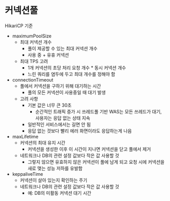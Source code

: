 # 커넥션풀
HikariCP 기준

- maximumPoolSize
    - 최대 커넥션 개수
        - 풀이 제공할 수 있는 최대 커넥션 개수
        - 사용 중 + 유휴 커넥션
    - 최대 TPS 고려
        - 1개 커넥션의 초당 처리 요청 개수 * 동시 커넥션 개수
        - 느린 쿼리를 염두에 두고 최대 개수를 정해야 함
- connectionTimeout 
    - 풀에서 커넥션을 구하기 위해 대기하는 시간
        - 풀의 모든 커넥션이 사용중일 때 대기 발생
    - 고려 사항
        - 기본 값은 너무 큰 30초
          - 순간적인 트래픽 증가 시 쓰레드풀 기반 WAS는 모든 쓰레드가 대기, 사용자는 응답 없는 상태 지속
        - 일반적인 서비스에서는 길면 안 됨
        - 응답 없는 것보다 빨리 에러 화면이라도 응답하는게 나음
- maxLifetime 
    - 커넥션의 최대 유지 시간
        - 커넥션을 생성한 이후 이 시간이 지나면 커넥션을 닫고 풀에서 제거
    - 네트워크나 DB의 관련 설정 값보다 작은 값 사용할 것
        - 그렇지 않으면 유효하지 않은 커넥션이 풀에 남게 되고 요청 시에 커넥션을 새로 맺는 성능 저하를 유발함
- keppaliveTime
    - 커넥션이 살아 있는지 확인하는 주기
    - 네트워크나 DB의 관련 설정 값보다 작은 값 사용할 것
        - 예: DB의 미활동 커넥션 대기 시간